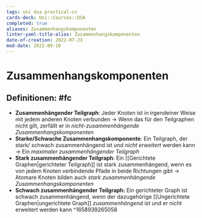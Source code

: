 ```yaml
---
tags: uni dsa practical-cs
cards-deck: Uni::Courses::DSA
completed: true
aliases: Zusammenhangskomponenten
linter-yaml-title-alias: Zusammenhangskomponenten
date-of-creation: 2022-07-23
mod-date: 2022-09-10
---
```


# Zusammenhangskomponenten

## Definitionen: #fc
- **Zusammenhängender Teilgraph**: Jeder Knoten ist in irgendeiner Weise mit jedem anderen Knoten verbunden
	→ Wenn das für den Teilgraphen nicht gilt, zerfällt er in *nicht-zusammenhängende Zusammenhangskomponenten*
- **Starke/Schwache Zusammenhangskomponente**: Ein Teilgraph, der stark/ schwach zusammenhängend ist und *nicht erweitert* werden kann
	→ Ein *maximaler zusammenhängender Teilgraph*
- **Stark zusammenhängender Teilgraph**: Ein [[Gerichtete Graphen|gerichteter Teilgraph]] ist stark zusammenhängend, wenn es von jedem Knoten verbindende Pfade in beide Richtungen gibt
	→ Atomare Knoten bilden auch *stark zusammenhängende Zusammenhangskomponenten*
- **Schwach zusammenhängender Teilgraph:** Ein gerichteter Graph ist schwach zusammenhängend, wenn der dazugehörige [[Ungerichtete Graphen|ungerichtete Graph]] *zusammenhängend* ist und er nicht erweitert werden kann
^1658939265058
